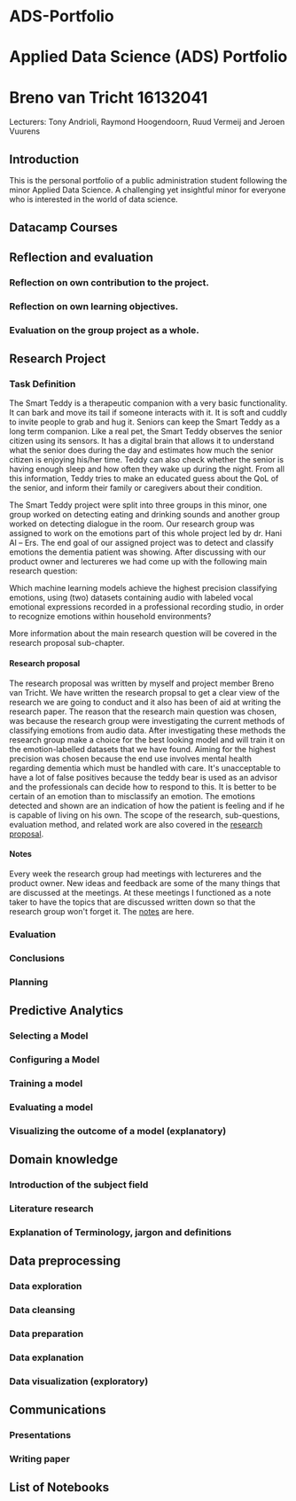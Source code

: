 # ADS-Portfolio

# Applied Data Science (ADS) Portfolio
# Breno van Tricht 16132041 
Lecturers: Tony Andrioli, Raymond Hoogendoorn, Ruud Vermeij and Jeroen Vuurens

## Introduction
This is the personal portfolio of a public administration student following the minor Applied Data Science. A challenging yet insightful minor for everyone who is interested in the world of data science.   

## Datacamp Courses

## Reflection and evaluation

### Reflection on own contribution to the project.


### Reflection on own learning objectives.

### Evaluation on the group project as a whole.


  
## Research Project

### Task Definition
The Smart Teddy is a therapeutic companion with a very basic functionality. It can bark and move its tail if someone interacts with it. It is soft and cuddly to invite people to grab and hug it. Seniors can keep the Smart Teddy as a long term companion. Like a real pet, the Smart Teddy observes the senior citizen using its sensors. It has a digital brain that allows it to understand what the senior does during the day and estimates how much the senior citizen is enjoying his/her time. Teddy can also check whether the senior is having enough sleep and how often they wake up during the night. From all this information, Teddy tries to make an educated guess about the QoL of the senior, and inform their family or caregivers about their condition. 

The Smart Teddy project were split into three groups in this minor, one group worked on detecting eating and drinking sounds and another group worked on detecting dialogue in the room. Our research group was assigned to work on the emotions part of this whole project led by dr. Hani Al – Ers. The end goal of our assigned project was to detect and classify emotions the dementia patient was showing. After discussing with our product owner and lectureres we had come up with the following main research question:

Which machine learning models achieve the highest precision classifying emotions, using (two) datasets containing audio with labeled vocal emotional expressions recorded in a professional recording studio, in order to recognize emotions within household environments?

More information about the main research question will be covered in the research proposal sub-chapter.

#### Research proposal
The research proposal was written by myself and project member Breno van Tricht. We have written the research propsal to get a clear view of the research we are going to conduct and it also has been of aid at writing the research paper. The reason that the research main question was chosen, was because the research group were investigating the current methods of classifying emotions from audio data. After investigating these methods the research group make a choice for the best looking model and will train it on the emotion-labelled datasets that we have found. Aiming for the highest precision was chosen because the end use involves mental health regarding dementia which must be handled with care. It's unacceptable to have a lot of false positives because the teddy bear is used as an advisor and the professionals can decide how to respond to this. It is better to be certain of an emotion than to misclassify an emotion. The emotions detected and shown are an indication of how the patient is feeling and if he is capable of living on his own. 
The scope of the research, sub-questions, evaluation method, and related work are also covered in the 
[research proposal](https://docs.google.com/document/d/1NxFVP1G9DyZr4Q7_GdJvULewCiscxtOvygtyHUCDSeE/edit#heading=h.rqlgrsn8oj5p).

#### Notes
Every week the research group had meetings with lectureres and the product owner. New ideas and feedback are some of the many things that are discussed at the meetings. At these meetings I functioned as a note taker to have the topics that are discussed written down so that the research group won't forget it. The [notes](https://docs.google.com/document/d/1xQncillbnLcRF8wKagUnnbbejlcOvx4zWCJvwhQ0PGc/edit#) are here.


### Evaluation

### Conclusions

### Planning

## Predictive Analytics

### Selecting a Model

### Configuring a Model

### Training a model

### Evaluating a model
 
### Visualizing the outcome of a model (explanatory)

## Domain knowledge

### Introduction of the subject field

### Literature research

### Explanation of Terminology, jargon and definitions

## Data preprocessing

### Data exploration
 
### Data cleansing

### Data preparation

### Data explanation

### Data visualization (exploratory)

## Communications

### Presentations

### Writing paper

## List of Notebooks 
